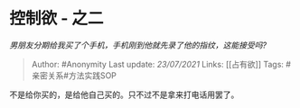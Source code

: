 # 控制欲 - 之二
*男朋友分期给我买了个手机，手机刚到他就先录了他的指纹，这能接受吗?*

> Author: #Anonymity
Last update: *23/07/2021* 
Links: [[占有欲]]
Tags: #亲密关系#方法实践SOP   

 
不是给你买的，是给他自己买的。只不过不是拿来打电话用罢了。



